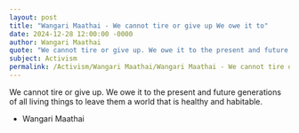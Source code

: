 ```yaml
---
layout: post
title: "Wangari Maathai - We cannot tire or give up We owe it to"
date: 2024-12-28 12:00:00 -0000
author: Wangari Maathai
quote: "We cannot tire or give up. We owe it to the present and future generations of all living things to leave them a world that is healthy and habitable."
subject: Activism
permalink: /Activism/Wangari Maathai/Wangari Maathai - We cannot tire or give up We owe it to
---
```


We cannot tire or give up. We owe it to the present and future generations of all living things to leave them a world that is healthy and habitable.

- Wangari Maathai
